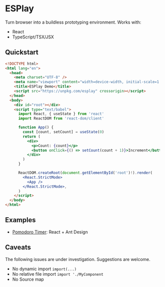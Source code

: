 # ESPlay

Turn browser into a buildless prototyping environment. Works with:

- React
- TypeScript/TSX/JSX

## Quickstart

```html
<!DOCTYPE html>
<html lang="en">
  <head>
    <meta charset="UTF-8" />
    <meta name="viewport" content="width=device-width, initial-scale=1.0" />
    <title>ESPlay Demo</title>
    <script src="https://unpkg.com/esplay" crossorigin></script>
  </head>
  <body>
    <div id="root"></div>
    <script type="text/babel">
      import React, { useState } from 'react'
      import ReactDOM from 'react-dom/client'

      function App() {
        const [count, setCount] = useState(0)
        return (
          <div>
            <p>Count: {count}</p>
            <button onClick={() => setCount(count + 1)}>Increment</button>
          </div>
        )
      }

      ReactDOM.createRoot(document.getElementById('root')!).render(
        <React.StrictMode>
          <App />
        </React.StrictMode>,
      )
    </script>
  </body>
</html>
```

## Examples

- [Pomodoro Timer](./examples/pomodoro.html): React + Ant Design

## Caveats

The following issues are under investigation. Suggestions are welcome.

- No dynamic import `import(...)`
- No relative file import `import './MyComponent`
- No Source map
